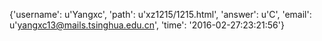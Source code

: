 {'username': u'Yangxc', 'path': u'xz1215/1215.html', 'answer': u'C', 'email': u'yangxc13@mails.tsinghua.edu.cn', 'time': '2016-02-27:23:21:56'}